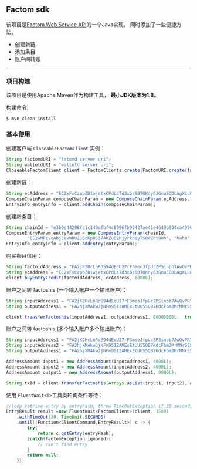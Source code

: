 ## Factom sdk 

该项目是[Factom Web Service API](https://docs.factom.com/api)的一个Java实现， 同时添加了一些便捷方法。

 - 创建新链
 - 添加条目
 - 账户间转账

___

### 项目构建

该项目是使用Apache Maven作为构建工具，  **最小JDK版本为1.8。** 

构建命令:

`$ mvn clean install`


### 基本使用


创建客户端  `CloseableFactomClient` 实例：
```java
String factomdURI = "fatomd server uri";
String walletdURI = "walletd server uri";
CloseableFactomClient client = FactomClients.create(FactomURI.create(factomdURI, walletdURI));
```


创建新链：

```java
String ecAddress = "EC2xFxCzppZD1wjetxCPdLsTd3xbs8BTQKny63GnuEGDLAgXLu8z";
ComposeChainParam composeChainParam = new ComposeChainParam(ecAddress,"sha256hex-content", Arrays.asList("wancloud","factom","api","testing","101")
EntryInfo entryInfo = client.addChain(composeChainParam);
``` 


创建新条目：

```java
String chainId = "e3b0c44298fc1c149afbf4c8996fb92427ae41e4649b934ca495991b7852b855";
ComposeEntryParam entryParam = new ComposeEntryParam(chainId,
        "EC2wMFzvcAbjJeVWRUZJEcKp8S37AhZu8ZMjyrkheyTS8WZnt9Hh", "haha", Arrays.asList("add-entry-test","1001"));
EntryInfo entryInfo = client.addEntry(entryParam);
```


购买条目信用：
```java
String factoidAddress = "FA2jK2HcLnRdS94dEcU27rF3meoJfpUcZPSinpb7AwQvPRY6RL1Q";
String ecAddress = "EC2xFxCzppZD1wjetxCPdLsTd3xbs8BTQKny63GnuEGDLAgXLu8z";
client.buyEntryCredit(factoidAddress, ecAddress, 8000L);
```


账户之间转 factoshis (一个输入账户一个输出账户)：

```java
String inputAddress1 = "FA2jK2HcLnRdS94dEcU27rF3meoJfpUcZPSinpb7AwQvPRY6RL1Q";
String outputAddress1 = "FA2hjXMAkwJjNFn9512AMExEtUU55QB7KdcFbm3MrMNrS5SxBw81";

client.transferFactoshis(inputAddress1, outputAddress1, 80000000L,  true);
```


账户之间转 factoshis (多个输入账户多个输出账户)：

```java
String inputAddress1 = "FA2jK2HcLnRdS94dEcU27rF3meoJfpUcZPSinpb7AwQvPRY6RL1Q";
String inputAddress2 = "FA2hjXMAkwJjNFn9512AMExEtUU55QB7KdcFbm3MrMNrS5SxBw81";
String outputAddress1 = "FA2hjXMAkwJjNFn9512AMExEtUU55QB7KdcFbm3MrMNrS5SxBw81";

AddressAmount input1 = new AddressAmount(inputAddress1, 4000L);
AddressAmount input2 = new AddressAmount(inputAddress2, 4000L);
AddressAmount output1 = new AddressAmount(outputAddress1, 8000L);

String txId = client.transferFactoshis(Arrays.asList(input1, input2), Arrays.asList(output1), inputAddress1);
```


使用 `FluentWait<T>`工具类轮询条件等待：

```java
//loop retrive entry by entryhash, throw TimeOutException if 30 seconds timed out.
EntryResult result =new FluentWait<FactomClient>(client, 1500)
    .withTimeOut(30, TimeUnit.SECONDS)
    .until((Function<ClientCommand,EntryResult>) c -> { 
        try{
            return c.getEntry(entryHash);
        }catch(FactomException ignored){
            // can't find entry
        }
        return null;
    });
```


